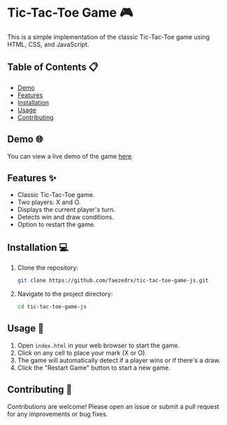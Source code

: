 # Tic-Tac-Toe Game 🎮

This is a simple implementation of the classic Tic-Tac-Toe game using HTML, CSS, and JavaScript.

## Table of Contents 📋

- [Demo](#demo)
- [Features](#features)
- [Installation](#installation)
- [Usage](#usage)
- [Contributing](#contributing)

## Demo 🌐

You can view a live demo of the game [here](https://faezedrx.github.io/tic-tac-toe-game-js/).

## Features ✨

- Classic Tic-Tac-Toe game.
- Two players: X and O.
- Displays the current player's turn.
- Detects win and draw conditions.
- Option to restart the game.

## Installation 💻

1. Clone the repository:
    ```bash
    git clone https://github.com/faezedrx/tic-tac-toe-game-js.git
    ```

2. Navigate to the project directory:
    ```bash
    cd tic-tac-toe-game-js
    ```

## Usage 🚀

1. Open `index.html` in your web browser to start the game.
2. Click on any cell to place your mark (X or O).
3. The game will automatically detect if a player wins or if there's a draw.
4. Click the "Restart Game" button to start a new game.

## Contributing 🤝

Contributions are welcome! Please open an issue or submit a pull request for any improvements or bug fixes.
